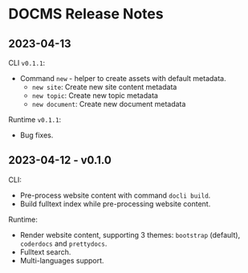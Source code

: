 # DOCMS Release Notes

## 2023-04-13

CLI `v0.1.1`:
- Command `new` - helper to create assets with default metadata.
  - `new site`: Create new site content metadata
  - `new topic`: Create new topic metadata
  - `new document`: Create new document metadata

Runtime `v0.1.1`:
- Bug fixes.

## 2023-04-12 - v0.1.0

CLI:
- Pre-process website content with command `docli build`.
- Build fulltext index while pre-processing website content.

Runtime:
- Render website content, supporting 3 themes: `bootstrap` (default), `coderdocs` and `prettydocs`.
- Fulltext search.
- Multi-languages support.
